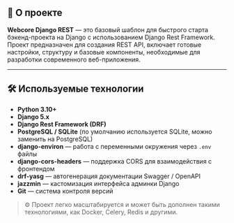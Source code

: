 ## 📌 О проекте

**Webcore Django REST** — это базовый шаблон для быстрого старта бэкенд-проекта на Django с использованием Django Rest Framework.  
Проект предназначен для создания REST API, включает готовые настройки, структуру и базовые компоненты, необходимые для разработки современного веб-приложения.

---

## 🛠 Используемые технологии

- **Python 3.10+**
- **Django 5.x**
- **Django Rest Framework (DRF)**
- **PostgreSQL / SQLite** (по умолчанию используется SQLite, можно заменить на PostgreSQL)
- **django-environ** — работа с переменными окружения через `.env` файлы
- **django-cors-headers** — поддержка CORS для взаимодействия с фронтендом
- **drf-yasg** — автогенерация документации Swagger / OpenAPI
- **jazzmin** — кастомизация интерфейса админки Django
- **Git** — система контроля версий

> ⚙️ Проект легко масштабируется и может быть дополнен такими технологиями, как Docker, Celery, Redis и другими.
